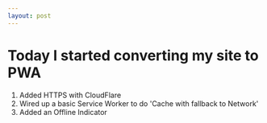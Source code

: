 ```yaml
---
layout: post
---
```

# Today I started converting my site to PWA
1. Added HTTPS with CloudFlare
2. Wired up a basic Service Worker to do 'Cache with fallback to Network'
3. Added an Offline Indicator

